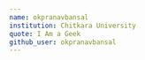 ```yaml
---
name: okpranavbansal
institution: Chitkara University
quote: I Am a Geek
github_user: okpranavbansal
---
```

